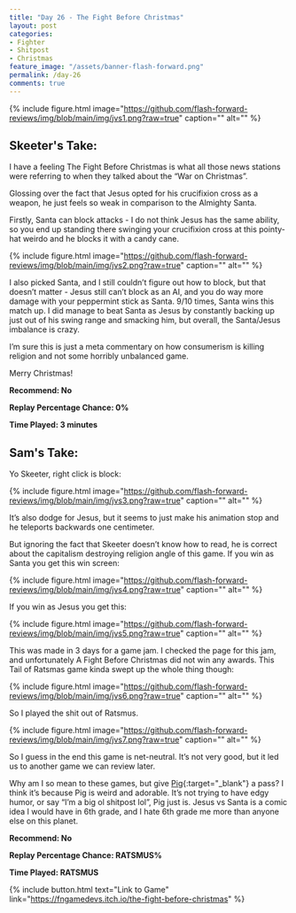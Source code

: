 ```yaml
---
title: "Day 26 - The Fight Before Christmas"
layout: post
categories:
- Fighter
- Shitpost
- Christmas
feature_image: "/assets/banner-flash-forward.png"
permalink: /day-26
comments: true
---
```


{% include figure.html image="https://github.com/flash-forward-reviews/img/blob/main/img/jvs1.png?raw=true" caption="" alt="" %}

## Skeeter's Take:

I have a feeling The Fight Before Christmas is what all those news stations were referring to when they talked about the “War on Christmas”. 

Glossing over the fact that Jesus opted for his crucifixion cross as a weapon, he just feels so weak in comparison to the Almighty Santa.

Firstly, Santa can block attacks - I do not think Jesus has the same ability, so you end up standing there swinging your crucifixion cross at this pointy-hat weirdo and he blocks it with a candy cane. 

{% include figure.html image="https://github.com/flash-forward-reviews/img/blob/main/img/jvs2.png?raw=true" caption="" alt="" %}

I also picked Santa, and I still couldn’t figure out how to block, but that doesn’t matter - Jesus still can’t block as an AI, and you do way more damage with your peppermint stick as Santa. 
9/10 times, Santa wins this match up. I did manage to beat Santa as Jesus by constantly backing up just out of his swing range and smacking him, but overall, the Santa/Jesus imbalance is crazy. 

I’m sure this is just a meta commentary on how consumerism is killing religion and not some horribly unbalanced game. 

Merry Christmas!

**Recommend: No**

**Replay Percentage Chance: 0%**

**Time Played: 3 minutes**

## Sam's Take:

Yo Skeeter, right click is block:

{% include figure.html image="https://github.com/flash-forward-reviews/img/blob/main/img/jvs3.png?raw=true" caption="" alt="" %}

It’s also dodge for Jesus, but it seems to just make his animation stop and he teleports backwards one centimeter.

But ignoring the fact that Skeeter doesn’t know how to read, he is correct about the capitalism destroying religion angle of this game. If you win as Santa you get this win screen:

{% include figure.html image="https://github.com/flash-forward-reviews/img/blob/main/img/jvs4.png?raw=true" caption="" alt="" %}

If you win as Jesus you get this:

{% include figure.html image="https://github.com/flash-forward-reviews/img/blob/main/img/jvs5.png?raw=true" caption="" alt="" %}

This was made in 3 days for a game jam. I checked the page for this jam, and unfortunately A Fight Before Christmas did not win any awards. This Tail of Ratsmas game kinda swept up the whole thing though:

{% include figure.html image="https://github.com/flash-forward-reviews/img/blob/main/img/jvs6.png?raw=true" caption="" alt="" %}

So I played the shit out of Ratsmus.

{% include figure.html image="https://github.com/flash-forward-reviews/img/blob/main/img/jvs7.png?raw=true" caption="" alt="" %}

So I guess in the end this game is net-neutral. It’s not very good, but it led us to another game we can review later.

Why am I so mean to these games, but give [Pig](https://flash-forward-reviews.github.io/day-4){:target="_blank"} a pass? I think it’s because Pig is weird and adorable. It’s not trying to have edgy humor, or say “I’m a big ol shitpost lol”, Pig just is. Jesus vs Santa is a comic idea I would have in 6th grade, and I hate 6th grade me more than anyone else on this planet.

**Recommend: No**

**Replay Percentage Chance: RATSMUS%**

**Time Played: RATSMUS**

{% include button.html text="Link to Game" link="https://fngamedevs.itch.io/the-fight-before-christmas" %}